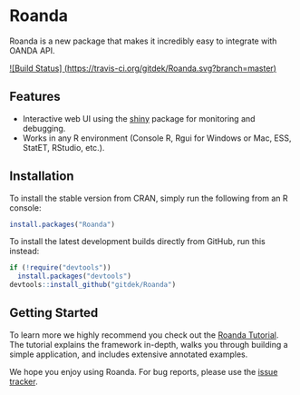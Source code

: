 # Roanda


Roanda is a new package that makes it incredibly easy to integrate with OANDA API.


[![Build Status] (https://travis-ci.org/gitdek/Roanda.svg?branch=master)](https://travis-ci.org/gitdek/Roanda)


## Features

* Interactive web UI using the [shiny](https://github.com/rstudio/shiny) package for monitoring and debugging.
* Works in any R environment (Console R, Rgui for Windows or Mac, ESS, StatET, RStudio, etc.).

## Installation

To install the stable version from CRAN, simply run the following from an R console:

```r
install.packages("Roanda")
```

To install the latest development builds directly from GitHub, run this instead:

```r
if (!require("devtools"))
  install.packages("devtools")
devtools::install_github("gitdek/Roanda")
```

## Getting Started
To learn more we highly recommend you check out the [Roanda Tutorial](https://gitdek.github.io/Roanda). The tutorial explains the framework in-depth, walks you through building a simple application, and includes extensive annotated examples.

We hope you enjoy using Roanda. For bug reports, please use the [issue tracker](https://github.com/gitdek/Roanda/issues).
